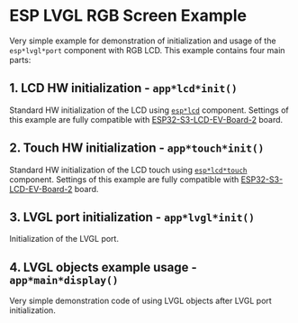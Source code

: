 # ESP LVGL RGB Screen Example

Very simple example for demonstration of initialization and usage of the `esp*lvgl*port` component with RGB LCD. This example contains four main parts:

## 1. LCD HW initialization - `app*lcd*init()`

Standard HW initialization of the LCD using [`esp*lcd`](https://github.com/espressif/esp-idf/tree/master/components/esp*lcd) component. Settings of this example are fully compatible with [ESP32-S3-LCD-EV-Board-2](https://github.com/espressif/esp-bsp/tree/master/bsp/esp32*s3*lcd*ev*board) board.

## 2. Touch HW initialization - `app*touch*init()`

Standard HW initialization of the LCD touch using [`esp*lcd*touch`](https://github.com/espressif/esp-bsp/tree/master/components/lcd*touch/esp*lcd*touch) component. Settings of this example are fully compatible with [ESP32-S3-LCD-EV-Board-2](https://github.com/espressif/esp-bsp/tree/master/bsp/esp32*s3*lcd*ev_board) board.

## 3. LVGL port initialization - `app*lvgl*init()`

Initialization of the LVGL port.

## 4. LVGL objects example usage - `app*main*display()`

Very simple demonstration code of using LVGL objects after LVGL port initialization.
